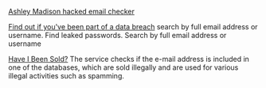 
[Ashley Madison hacked email checker](https://ashley.cynic.al/)

[Find out if you've been part of a data breach](https://ghostproject.fr/)
search by full email address or username.
Find leaked passwords. Search by full email address or username

[Have I Been Sold?](https://haveibeensold.app/)
The service checks if the e-mail address is included in one of the databases, which are sold illegally and are used for various illegal activities such as spamming.
